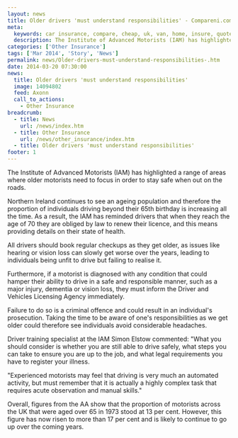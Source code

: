 ```yaml
---
layout: news
title: Older drivers 'must understand responsibilities' - Compareni.com
meta:
  keywords: car insurance, compare, cheap, uk, van, home, insure, quotes, online, comparison, bike, loans, life
  description: The Institute of Advanced Motorists (IAM) has highlighted a range of areas where older motorists need to focus in order to stay safe when out on the roads
categories: ['Other Insurance']
tags: ['Mar 2014', 'Story', 'News']
permalink: news/Older-drivers-must-understand-responsibilities-.htm
date: 2014-03-20 07:30:00
news:
  title: Older drivers 'must understand responsibilities'
  image: 14094802
  feed: Axonn
  call_to_actions:
    - Other Insurance
breadcrumb:
  - title: News
    url: /news/index.htm
  - title: Other Insurance
    url: /news/other_insurance/index.htm
  - title: Older drivers 'must understand responsibilities'
footer: 1
---
```


The Institute of Advanced Motorists (IAM) has highlighted a range of areas where older motorists need to focus in order to stay safe when out on the roads.

Northern Ireland continues to see an ageing population and therefore the proportion of individuals driving beyond their 65th birthday is increasing all the time. As a result, the IAM has reminded drivers that when they reach the age of 70 they are obliged by law to renew their licence, and this means providing details on their state of health.

All drivers should book regular checkups as they get older, as issues like hearing or vision loss can slowly get worse over the years, leading to individuals being unfit to drive but failing to realise it.

Furthermore, if a motorist is diagnosed with any condition that could hamper their ability to drive in a safe and responsible manner, such as a major injury, dementia or vision loss, they must inform the Driver and Vehicles Licensing Agency immediately.

Failure to do so is a criminal offence and could result in an individual&#39;s prosecution. Taking the time to be aware of one&#39;s responsibilities as we get older could therefore see individuals avoid considerable headaches.

Driver training specialist at the IAM Simon Elstow commented: &quot;What you should consider is whether you are still able to drive safely, what steps you can take to ensure you are up to the job, and what legal requirements you have to register your illness.

&quot;Experienced motorists may feel that driving is very much an automated activity, but must remember that it is actually a highly complex task that requires acute observation and manual skills.&quot;

Overall, figures from the AA show that the proportion of motorists across the UK that were aged over 65 in 1973 stood at 13 per cent. However, this figure has now risen to more than 17 per cent and is likely to continue to go up over the coming years.
